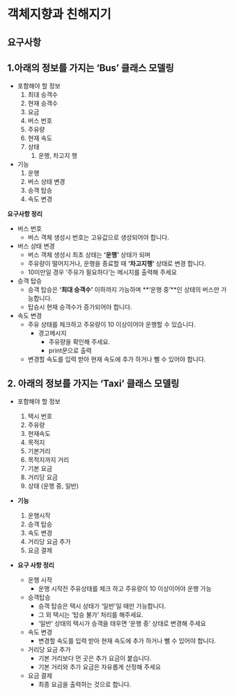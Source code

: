 # 객체지향과 친해지기
## 요구사항
## 1.아래의 정보를 가지는 ‘Bus’ 클래스 모델링
- 포함해야 할 정보
    1. 최대 승객수
    2. 현재 승객수
    3. 요금
    4. 버스 번호
    5. 주유량
    6. 현재 속도
    7. 상태
        1.  운행, 차고지 행
- 기능
    1. 운행
    2. 버스 상태 변경
    3. 승객 탑승
    4. 속도 변경
    
**요구사항 정리**
- 버스 번호
    - 버스 객체 생성시 번호는 고유값으로 생성되어야 합니다.
- 버스 상태 변경
    - 버스 객체 생성시 최초 상태는 **‘운행’** 상태가 되며
    - 주유량이 떨어지거나, 운행을 종료할 때 **‘차고지행’** 상태로 변경 합니다.
    - 10미만일 경우 ‘주유가 필요하다’는 메시지를 출력해 주세요
- 승객 탑승
    - 승객 탑승은 **‘최대 승객수’** 이하까지 가능하며 **‘운행 중’**인 상태의 버스만 가능합니다.
    - 탑승시 현재 승객수가 증가되어야 합니다.
- 속도 변경
    - 주유 상태를 체크하고 주유량이 10 이상이어야 운행할 수 있습니다.
        - 경고메시지
            - 주유량을 확인해 주세요.
            - print문으로 출력
    - 변경할 속도를 입력 받아 현재 속도에 추가 하거나 뺄 수 있어야 합니다.
        
        
## 2. **아래의 정보를 가지는 ‘Taxi’ 클래스 모델링**
- 포함해야 할 정보
    1. 택시 번호 
    2. 주유량
    3. 현재속도
    4. 목적지 
    5. 기본거리
    6. 목적지까지 거리
    7. 기본 요금
    8. 거리당 요금
    9. 상태 (운행 중, 일반)

- **기능**
    1. 운행시작
    2. 승객 탑승
    3. 속도 변경
    4. 거리당 요금 추가
    5. 요금 결제

- **요구 사항 정리**
    - 운행 시작
        - 운행 시작전 주유상태를 체크 하고 주유량이 10 이상이어야 운행 가능
    - 승객탑승
        - 승객 탑승은 택시 상태가 ‘일반'일 때만 가능합니다.
        - 그 외 택시는 ‘탑승 불가’ 처리를 해주세요.
        - ‘일반’ 상태의 택시가 승객을 태우면 ‘운행 중’ 상태로 변경해 주세요
    - 속도 변경
        - 변경할 속도를 입력 받아 현재 속도에 추가 하거나 뺄 수 있어야 합니다.
    - 거리당 요금 추가
        - 기본 거리보다 먼 곳은 추가 요금이 붙습니다.
        - 기본 거리와 추가 요금은 자유롭게 산정해 주세요
    - 요금 결제
        - 최종 요금을 출력하는 것으로 합니다.
